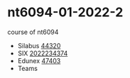 # nt6094-01-2022-2
course of nt6094

+ Silabus [44320](https://akademik.itb.ac.id/app/dosen:197312011999031002/kurikulum/silabus/44320/view)
+ SIX [2022234374](https://akademik.itb.ac.id/app/K/dosen:197312011999031002+2022-2/kelas/2022234374/pertemuan/list)
+ Edunex [47403](https://edunex.itb.ac.id/courses/47403/preview)
+ Teams []()
